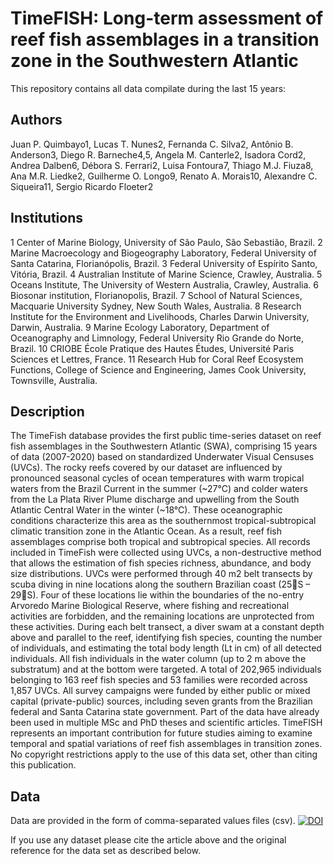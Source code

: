 # TimeFISH: Long-term assessment of reef fish assemblages in a transition zone in the Southwestern Atlantic

This repository contains all data compilate during the last 15 years:

## Authors
Juan P. Quimbayo1, 
Lucas T. Nunes2, 
Fernanda C. Silva2, 
Antônio B. Anderson3, 
Diego R. Barneche4,5, 
Angela M. Canterle2, 
Isadora Cord2, 
Andrea Dalben6, 
Débora S. Ferrari2, 
Luisa Fontoura7, 
Thiago M.J. Fiuza8, 
Ana M.R. Liedke2, 
Guilherme O. Longo9, 
Renato A. Morais10, 
Alexandre C. Siqueira11, 
Sergio Ricardo Floeter2

## Institutions
1 Center of Marine Biology, University of São Paulo, São Sebastião, Brazil.
2 Marine Macroecology and Biogeography Laboratory, Federal University of Santa Catarina, Florianópolis, Brazil.
3 Federal University of Espírito Santo, Vitória, Brazil.
4 Australian Institute of Marine Science, Crawley, Australia.
5 Oceans Institute, The University of Western Australia, Crawley, Australia.
6 Biosonar institution, Florianopolis, Brazil.
 7 School of Natural Sciences, Macquarie University Sydney, New South Wales, Australia.
8 Research Institute for the Environment and Livelihoods, Charles Darwin University, Darwin, Australia.
9 Marine Ecology Laboratory, Department of Oceanography and Limnology, Federal University Rio Grande do Norte, Brazil.
10 CRIOBE École Pratique des Hautes Études, Université Paris Sciences et Lettres, France.
11 Research Hub for Coral Reef Ecosystem Functions, College of Science and Engineering, James Cook University, Townsville, Australia. 


## Description
The TimeFish database provides the first public time-series dataset on reef fish assemblages in the Southwestern Atlantic (SWA),
comprising 15 years of data (2007-2020) based on standardized Underwater Visual Censuses (UVCs). The rocky reefs covered by our 
dataset are influenced by pronounced seasonal cycles of ocean temperatures with warm tropical waters from the Brazil Current 
in the summer (~27°C) and colder waters from the La Plata River Plume discharge and upwelling from the South Atlantic Central
Water in the winter (~18°C). These oceanographic conditions characterize this area as the southernmost tropical-subtropical 
climatic transition zone in the Atlantic Ocean. As a result, reef fish assemblages comprise both tropical and subtropical species. 
All records included in TimeFish were collected using UVCs, a non-destructive method that allows the estimation of fish species richness,
abundance, and body size distributions. UVCs were performed through 40 m2 belt transects by scuba diving in nine locations along the 
southern Brazilian coast (25S – 29S). Four of these locations lie within the boundaries of the no-entry Arvoredo Marine Biological Reserve, 
where fishing and recreational activities are forbidden, and the remaining locations are unprotected from these activities. During each 
belt transect, a diver swam at a constant depth above and parallel to the reef, identifying fish species, counting the number of individuals, 
and estimating the total body length (Lt in cm) of all detected individuals. All fish individuals in the water column (up to 2 m above the substratum)
and at the bottom were targeted. A total of 202,965 individuals belonging to 163 reef fish species and 53 families were recorded across 1,857 UVCs.
All survey campaigns were funded by either public or mixed capital (private-public) sources, including seven grants from the 
Brazilian federal and Santa Catarina state government. 
Part of the data have already been used in multiple MSc and PhD theses and scientific articles. 
TimeFISH represents an important contribution for future studies aiming to examine temporal and spatial variations of reef fish assemblages 
in transition zones. No copyright restrictions apply to the use of this data set, other than citing this publication.

## Data
Data are provided in the form of comma-separated values files (csv).
[![DOI]()]()

If you use any dataset please cite the article above and the original reference for the data 
set as described below.
